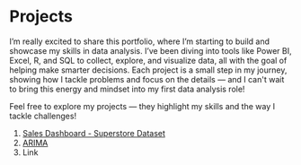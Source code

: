 # Projects

I’m really excited to share this portfolio, where I’m starting to build and showcase my skills in data analysis. I’ve been diving into tools like Power BI, Excel, R, and SQL to collect, explore, and visualize data, all with the goal of helping make smarter decisions. Each project is a small step in my journey, showing how I tackle problems and focus on the details — and I can't wait to bring this energy and mindset into my first data analysis role!

Feel free to explore my projects — they highlight my skills and the way I tackle challenges!

1. [Sales Dashboard - Superstore Dataset](https://github.com/NicoleHoppy/Projects/tree/main/Sales%20Dashboard%20-%20Superstore%20Dataset)
2. [ARIMA](https://github.com/NicoleHoppy/Projects/tree/main/ARIMA%20-%20Analysis%20and%20forecast%20of%20monthly%20stock%20prices)
3. Link
